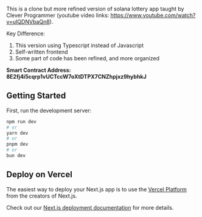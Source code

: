 This is a clone but more refined version of solana lottery app taught by Clever Programmer (youtube video links: https://www.youtube.com/watch?v=uIQDNVbaQn8).

Key Difference:

1. This version using Typescript instead of Javascript
2. Self-written frontend
3. Some part of code has been refined, and more organized

**Smart Contract Address: 8E2fj4i5cqrp1vUCTccW7oXtDTPX7CNZhpjxz9hybhkJ**

## Getting Started

First, run the development server:

```bash
npm run dev
# or
yarn dev
# or
pnpm dev
# or
bun dev
```

## Deploy on Vercel

The easiest way to deploy your Next.js app is to use the [Vercel Platform](https://vercel.com/new?utm_medium=default-template&filter=next.js&utm_source=create-next-app&utm_campaign=create-next-app-readme) from the creators of Next.js.

Check out our [Next.js deployment documentation](https://nextjs.org/docs/app/building-your-application/deploying) for more details.
